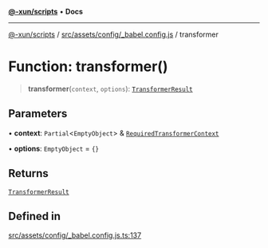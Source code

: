 [**@-xun/scripts**](../../../../../README.md) • **Docs**

***

[@-xun/scripts](../../../../../README.md) / [src/assets/config/\_babel.config.js](../README.md) / transformer

# Function: transformer()

> **transformer**(`context`, `options`): [`TransformerResult`](../../../type-aliases/TransformerResult.md)

## Parameters

• **context**: `Partial`\<`EmptyObject`\> & [`RequiredTransformerContext`](../../../type-aliases/RequiredTransformerContext.md)

• **options**: `EmptyObject` = `{}`

## Returns

[`TransformerResult`](../../../type-aliases/TransformerResult.md)

## Defined in

[src/assets/config/\_babel.config.js.ts:137](https://github.com/Xunnamius/xscripts/blob/98c638c52caf3664112e7ea66eccd36ad205df77/src/assets/config/_babel.config.js.ts#L137)
